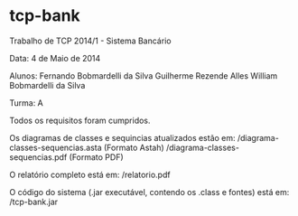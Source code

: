 tcp-bank
========

Trabalho de TCP 2014/1 - Sistema Bancário

Data:
4 de Maio de 2014

Alunos:
Fernando Bobmardelli da Silva
Guilherme Rezende Alles
William Bobmardelli da Silva

Turma:
A

Todos os requisitos foram cumpridos.

Os diagramas de classes e sequincias atualizados estão em: 
/diagrama-classes-sequencias.asta (Formato Astah)
/diagrama-classes-sequencias.pdf (Formato PDF)

O relatório completo está em:
/relatorio.pdf

O código do sistema (.jar executável, contendo os .class e fontes) está em:
/tcp-bank.jar

